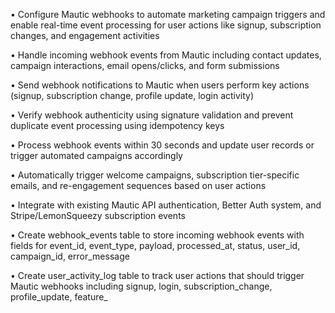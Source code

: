 • Configure Mautic webhooks to automate marketing campaign triggers and enable real-time event processing for user actions like signup, subscription changes, and engagement activities

• Handle incoming webhook events from Mautic including contact updates, campaign interactions, email opens/clicks, and form submissions

• Send webhook notifications to Mautic when users perform key actions (signup, subscription change, profile update, login activity)

• Verify webhook authenticity using signature validation and prevent duplicate event processing using idempotency keys

• Process webhook events within 30 seconds and update user records or trigger automated campaigns accordingly

• Automatically trigger welcome campaigns, subscription tier-specific emails, and re-engagement sequences based on user actions

• Integrate with existing Mautic API authentication, Better Auth system, and Stripe/LemonSqueezy subscription events

• Create webhook_events table to store incoming webhook events with fields for event_id, event_type, payload, processed_at, status, user_id, campaign_id, error_message

• Create user_activity_log table to track user actions that should trigger Mautic webhooks including signup, login, subscription_change, profile_update, feature_